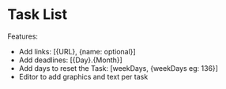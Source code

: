 # Task List

Features:
- Add links: [{URL}, {name: optional}]
- Add deadlines: [{Day}.{Month}]
- Add days to reset the Task: [weekDays, {weekDays eg: 136}]
- Editor to add graphics and text per task
